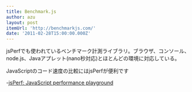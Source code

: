 ```yaml
---
title: Benchmark.js
author: azu
layout: post
itemUrl: 'http://benchmarkjs.com/'
date: '2011-02-28T15:00:00.000Z'
---
```

jsPerfでも使われているベンチマーク計測ライブラリ。ブラウザ、コンソール、node.js、Javaアプレット(nano秒対応)とほとんどの環境に対応している。

JavaScriptのコード速度の比較にはjsPerfが便利です

-<a href="http://jsperf.com/" title="jsPerf: JavaScript performance playground">jsPerf: JavaScript performance playground</a>
